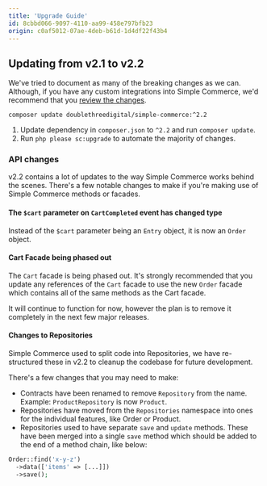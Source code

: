 ```yaml
---
title: 'Upgrade Guide'
id: 8cbbd066-9097-4110-aa99-458e797bfb23
origin: c0af5012-07ae-4deb-b61d-1d4df22f43b4
---
```

## Updating from v2.1 to v2.2

We've tried to document as many of the breaking changes as we can. Although, if you have any custom integrations into Simple Commerce, we'd recommend that you [review the changes](https://github.com/doublethreedigital/simple-commerce/compare/master...v2.2-dev).

```
composer update doublethreedigital/simple-commerce:^2.2
```

1. Update dependency in `composer.json` to `^2.2` and run `composer update`.
2. Run `php please sc:upgrade` to automate the majority of changes.

### API changes
v2.2 contains a lot of updates to the way Simple Commerce works behind the scenes. There's a few notable changes to make if you're making use of Simple Commerce methods or facades.

#### The `$cart` parameter on `CartCompleted` event has changed type

Instead of the `$cart` parameter being an `Entry` object, it is now an `Order` object.

#### Cart Facade being phased out

The `Cart` facade is being phased out. It's strongly recommended that you update any references of the `Cart` facade to use the new `Order` facade which contains all of the same methods as the Cart facade.

It will continue to function for now, however the plan is to remove it completely in the next few major releases.

#### Changes to Repositories

Simple Commerce used to split code into Repositories, we have re-structured these in v2.2 to cleanup the codebase for future development.

There's a few changes that you may need to make:

* Contracts have been renamed to remove `Repository` from the name. Example: `ProductRepository` is now `Product`.
* Repositories have moved from the `Repositories` namespace into ones for the individual features, like Order or Product.
* Repositories used to have separate `save` and `update` methods. These have been merged into a single `save` method which should be added to the end of a method chain, like below:

```php
Order::find('x-y-z')
  ->data(['items' => [...]])
  ->save();
```
